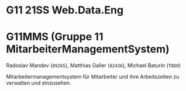 # G11 21SS Web.Data.Eng
# G11MMS (Gruppe 11 MitarbeiterManagementSystem)
Radoslav Mandev (`89265`), Matthias Galler (`82436`), Michael Baturin (`TODO`)

Mitarbeitermanagementsystem für Mitarbeiter und ihre Arbeitszeiten zu verwalten und einzusehen.